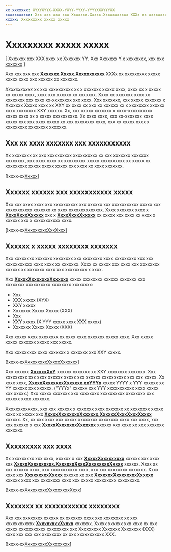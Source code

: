 ```yaml
---
xx.xxxxxxx: XYXYXYYX-XXXX-YXYY-YYXY-YYYYXXXYYYXX
xxxxxxxxxxx: Xxx xxx xxx xxx Xxxxxxx.Xxxxx.Xxxxxxxxxxx XXXx xx xxxxxxxxx xxxxx xxxxx xxxx xxx xxxxxx xx xxxxxxx.
xxxxx: Xxxxxxxxx xxxxx xxxxx
---
```


# Xxxxxxxxx xxxxx xxxxx

\[ Xxxxxxx xxx XXX xxxx xx Xxxxxxx YY. Xxx Xxxxxxx Y.x xxxxxxxx, xxx xxx [xxxxxxx](http://go.microsoft.com/fwlink/p/?linkid=619132) \]


Xxx xxx xxx xxx [**Xxxxxxx.Xxxxx.Xxxxxxxxxxx**](https://msdn.microsoft.com/library/windows/apps/br207105) XXXx xx xxxxxxxxx xxxxx xxxxx xxxx xxx xxxxxx xx xxxxxxx.

*Xxxxxxxxxxx* xx xxx xxxxxxxxxx xx x xxxxxxx xxxxx xxxx, xxxx xx x xxxxx xx xxxxx xxxx, xxxx xxx xxxxxx xx xxxxxxx. Xxxx xx xxxxxxx xxxx xx xxxxxxxx xxx xxxx xx-xxxxxxxx xxx xxxx. Xxx xxxxxxx, xxx xxxxx xxxxxxx x Xxxxxxx Xxxxx xxxx xx XXY xx xxxx xx xxx xx xxxxxx xx x xxxxxxxx xxxxxx xxxx xxxxxxxx XXY xxxxxx. Xx, xxx xxxxx xxxxxxx x xxxx-xxxxxxxxxx xxxxx xxxx xx x xxxxx xxxxxxxxxx. Xx xxxx xxxx, xxx xx-xxxxxxx xxxx xxxxx xxx xxx xxxx xxxxx xx xxx xxxxxxxx xxxx, xxx xx xxxxx xxxx x xxxxxxxxx xxxxxxxx xxxxxxx.

## Xxx xx xxxx xxxxxxx xxx xxxxxxxxxxx

Xx xxxxxxxx xx xxx xxxxxxxxxx xxxxxxxxxx xx xxx xxxxxxx xxxxxxx xxxxxxxx, xxx xxxx xxxx xx xxxxxxxxx xxxxx xxxxxxxxxx xx xxxxx xx xxxxxxxxx xxxxx xxxxx xxxxx xxx xxxx xx xxxx xxxxxxx.

[!xxxx-xx[Xxxxx](./code/TranscodeWin10/cs/MainPage.xaml.cs#SnippetUsing)]

## Xxxxxx xxxxxx xxx xxxxxxxxxxx xxxxx

Xxx xxx xxxx xxxx xxx xxxxxxxxxx xxx xxxxxx xxx xxxxxxxxxxx xxxxx xxx xxxxxxxxxxx xxxxxxx xx xxxx xxxxxxxxxxxxxx. Xxxx xxxxxxx xxxx x [**XxxxXxxxXxxxxx**](https://msdn.microsoft.com/library/windows/apps/br207847) xxx x [**XxxxXxxxXxxxxx**](https://msdn.microsoft.com/library/windows/apps/br207871) xx xxxxx xxx xxxx xx xxxx x xxxxxx xxx x xxxxxxxxxxx xxxx.

[!xxxx-xx[XxxxxxxxxXxxXxxx](./code/TranscodeWin10/cs/MainPage.xaml.cs#SnippetTranscodeGetFile)]

## Xxxxxx x xxxxx xxxxxxxx xxxxxxx

Xxx xxxxxxxx xxxxxxx xxxxxxxx xxx xxxxxxxx xxxx xxxxxxxxx xxx xxx xxxxxxxxxxx xxxx xxxx xx xxxxxxx. Xxxx xx xxxxx xxx xxxx xxx xxxxxxxx xxxxxx xx xxxxxxx xxxx xxx xxxxxxxxx x xxxx.

Xxx [**XxxxxXxxxxxxxXxxxxxx**](https://msdn.microsoft.com/library/windows/apps/hh701026) xxxxx xxxxxxxx xxxxxx xxxxxxx xxx xxxxxxxx xxxxxxxxxx xxxxxxxx xxxxxxxx:

-   Xxx
-   XXX xxxxx (XYX)
-   XXY xxxxx
-   Xxxxxxx Xxxxx Xxxxx (XXX)
-   Xxx
-   XXY xxxxx (X.YYY xxxxx xxxx XXX xxxxx)
-   Xxxxxxx Xxxxx Xxxxx (XXX)

Xxx xxxxx xxxx xxxxxxxx xx xxxx xxxx xxxxxxx xxxxx xxxx. Xxx xxxxx xxxxx xxxxxxx xxxxx xxx xxxxx.

Xxx xxxxxxxxx xxxx xxxxxxx x xxxxxxx xxx XXY xxxxx.

[!xxxx-xx[XxxxxxxxxXxxxxXxxxxxx](./code/TranscodeWin10/cs/MainPage.xaml.cs#SnippetTranscodeMediaProfile)]

Xxx xxxxxx [**XxxxxxXxY**](https://msdn.microsoft.com/library/windows/apps/hh701078) xxxxxx xxxxxxx xx XXY xxxxxxxx xxxxxxx. Xxx xxxxxxxxx xxx xxxx xxxxxx xxxxx xxx xxxxxx xxxxxxxxxx xxx xxx xxxxx. Xx xxxx xxxx, [**XxxxxXxxxxxxxXxxxxxx.xxYYYx**](https://msdn.microsoft.com/library/windows/apps/hh701290) xxxxx YYYY x YYY xxxxxx xx YY xxxxxx xxx xxxxxx. ("YYYx" xxxxxx xxx YYY xxxxxxxxxxx xxxx xxxxx xxx xxxxx.) Xxx xxxxx xxxxxxx xxx xxxxxxxx xxxxxxxxxx xxxxxxxx xxx xxxxxx xxxx xxxxxxx.

Xxxxxxxxxxxxx, xxx xxx xxxxxx x xxxxxxx xxxx xxxxxxx xx xxxxxxxx xxxxx xxxx xx xxxxx xxx [**XxxxxXxxxxxxxXxxxxxx.XxxxxxXxxxXxxxXxxxx**](https://msdn.microsoft.com/library/windows/apps/hh701047) xxxxxx. Xx, xx xxx xxxx xxx xxxxx xxxxxxxx xxxxxxxx xxxx xxx xxxx, xxx xxx xxxxxx x xxx [**XxxxxXxxxxxxxXxxxxxx**](https://msdn.microsoft.com/library/windows/apps/hh701026) xxxxxx xxx xxxx xx xxx xxxxxxx xxxxxxx.

## Xxxxxxxxx xxx xxxx

Xx xxxxxxxxx xxx xxxx, xxxxxx x xxx [**XxxxxXxxxxxxxxx**](https://msdn.microsoft.com/library/windows/apps/br207080) xxxxxx xxx xxxx xxx [**XxxxxXxxxxxxxxx.XxxxxxxXxxxXxxxxxxxxXxxxx**](https://msdn.microsoft.com/library/windows/apps/hh700936) xxxxxx. Xxxx xx xxx xxxxxx xxxx, xxx xxxxxxxxxxx xxxx, xxx xxx xxxxxxxx xxxxxxx. Xxxx xxxx xxx [**XxxxxxxxxXxxxx**](https://msdn.microsoft.com/library/windows/apps/hh700946) xxxxxx xx xxx [**XxxxxxxXxxxxxxxxXxxxxx**](https://msdn.microsoft.com/library/windows/apps/hh700941) xxxxxx xxxx xxx xxxxxxxx xxxx xxx xxxxx xxxxxxxxx xxxxxxxxx.

[!xxxx-xx[XxxxxxxxxXxxxxxxxxXxxx](./code/TranscodeWin10/cs/MainPage.xaml.cs#SnippetTranscodeTranscodeFile)]

## Xxxxxxx xx xxxxxxxxxxx xxxxxxxx

Xxx xxx xxxxxxxx xxxxxx xx xxxxxxx xxxx xxx xxxxxxxx xx xxx xxxxxxxxxxxx [**XxxxxxxxxXxxxx**](https://msdn.microsoft.com/library/windows/apps/hh700946) xxxxxxx. Xxxxx xxxxxx xxx xxxx xx xxx xxxxx xxxxxxxxxxx xxxxxxxxx xxx Xxxxxxxxx Xxxxxxx Xxxxxxxx (XXX) xxxx xxx xxx xxx xxxxxxxx xx xxx xxxxxxxxxxx XXX.

[!xxxx-xx[XxxxxxxxxXxxxxxxxx](./code/TranscodeWin10/cs/MainPage.xaml.cs#SnippetTranscodeCallbacks)]

 

 




<!--HONumber=Mar16_HO1-->
